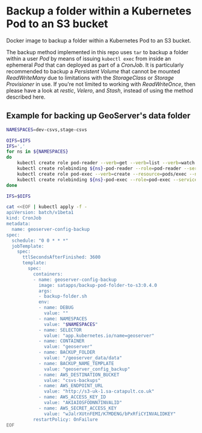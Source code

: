 # Backup a folder within a Kubernetes Pod to an S3 bucket

Docker image to backup a folder within a Kubernetes Pod to an S3 bucket.

The backup method implemented in this repo uses `tar` to backup a folder within a user *Pod* by means of issuing `kubectl exec` from inside an ephemeral *Pod* that can deployed as part of a *CronJob*. It is particularly recommended to backup a *Persistent Volume* that cannot be mounted *ReadWriteMany* due to limitations with the *StorageClass* or *Storage Provisioner* in use.
If you're not limited to working with *ReadWriteOnce*, then please have a look at *restic*, *Velero*, and *Stash*, instead of using the method described here.

## Example for backing up GeoServer's data folder

```bash
NAMESPACES=dev-csvs,stage-csvs

OIFS=$IFS
IFS=','
for ns in ${NAMESPACES}
do
    kubectl create role pod-reader --verb=get --verb=list --verb=watch --resource=pods --namespace=${ns}
    kubectl create rolebinding ${ns}-pod-reader --role=pod-reader --serviceaccount=default:default --namespace=${ns}
    kubectl create role pod-exec --verb=create --resource=pods/exec --namespace=${ns}
    kubectl create rolebinding ${ns}-pod-exec --role=pod-exec --serviceaccount=default:default --namespace=${ns}
done

IFS=$OIFS
```

```bash
cat <<EOF | kubectl apply -f -
apiVersion: batch/v1beta1
kind: CronJob
metadata:
  name: geoserver-config-backup
spec:
  schedule: "0 0 * * *"
  jobTemplate:
    spec:
      ttlSecondsAfterFinished: 3600
      template:
        spec:
          containers:
          - name: geoserver-config-backup
            image: satapps/backup-pod-folder-to-s3:0.4.0
            args:
            - backup-folder.sh
            env:
            - name: DEBUG
              value: ""
            - name: NAMESPACES
              value: "$NAMESPACES"
            - name: SELECTOR
              value: "app.kubernetes.io/name=geoserver"
            - name: CONTAINER
              value: "geoserver"
            - name: BACKUP_FOLDER
              value: "/geoserver_data/data"
            - name: BACKUP_NAME_TEMPLATE
              value: "geoserver_config_backup"
            - name: AWS_DESTINATION_BUCKET
              value: "csvs-backups"
            - name: AWS_ENDPOINT_URL
              value: "http://s3-uk-1.sa-catapult.co.uk"
            - name: AWS_ACCESS_KEY_ID
              value: "AKIAIOSFODNN7INVALID"
            - name: AWS_SECRET_ACCESS_KEY
              value: "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"
          restartPolicy: OnFailure
EOF
```
